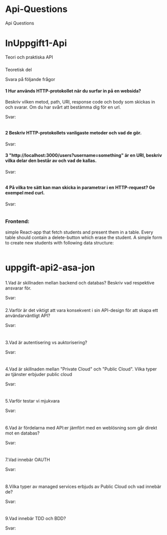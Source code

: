 # Api-Questions
Api Questions
# InUppgift1-Api
Teori och praktiska API

#####
Teoretisk del

Svara på följande frågor

#### 1 Hur används HTTP-protokollet när du surfar in på en websida? 
Beskriv vilken metod, path, URI, response code och body som skickas in och svarar. 
Om du har svårt att bestämma dig för en url.


Svar:
```sh
```

 
#### 2 Beskriv HTTP-protokollets vanligaste metoder och vad de gör.

Svar:


#### 3 "http://localhost:3000/users?username=something" är en URI, beskriv vilka delar den består av och vad de kallas.


Svar:

```sh
```

#### 4 På vilka tre sätt kan man skicka in parametrar i en HTTP-request? Ge exempel med curl.

Svar:

```sh

 ```
### Frontend: 
simple React-app that fetch students and present them in a table.
Every table should contain a delete-button which erase the student.
A simple form to create new students with following data structure:

```sh
```

# uppgift-api2-asa-jon
#####
1.Vad är skillnaden mellan backend och databas? Beskriv vad respektive ansvarar för.

Svar:

#####
2.Varför är det viktigt att vara konsekvent i sin API-design för att skapa ett användarväntligt API?

Svar:
```sh
```
#####
3.Vad är autentisering vs auktorisering?

Svar:

```sh
```
#####
4.Vad är skillnaden mellan "Private Cloud" och "Public Cloud". Vilka typer av 
tjänster erbjuder public cloud

Svar:

```sh
```
#####
5.Varför testar vi mjukvara

Svar:

```sh
```

#####
6.Vad är fördelarna med API:er jämfört med en weblösning som går direkt mot en databas?

Svar:
```sh

```
#####
7.Vad innebär OAUTH

Svar:

```sh
```

#####
8.Vilka typer av managed services erbjuds av Public Cloud och vad innebär de?

Svar:

```sh
```
#####
9.Vad innebär TDD och BDD?

Svar:
```sh
```
